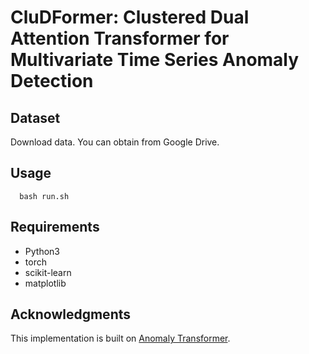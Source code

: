 # CluDFormer: Clustered Dual Attention Transformer for Multivariate Time Series Anomaly Detection

## Dataset
Download data. You can obtain from Google Drive.


## Usage
```
  bash run.sh
```

## Requirements
* Python3
* torch
* scikit-learn
* matplotlib

## Acknowledgments
This implementation is built on [Anomaly Transformer](https://github.com/thuml/Anomaly-Transformer). 
